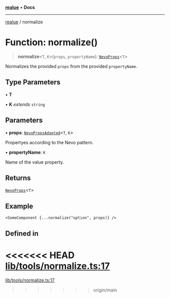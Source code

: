 [**realue**](../README.md) • **Docs**

***

[realue](../README.md) / normalize

# Function: normalize()

> **normalize**\<`T`, `K`\>(`props`, `propertyName`): [`NevoProps`](../type-aliases/NevoProps.md)\<`T`\>

Normalizes the provided `props` from the provided `propertyName`.

## Type Parameters

• **T**

• **K** *extends* `string`

## Parameters

• **props**: [`NevoPropsAdapted`](../type-aliases/NevoPropsAdapted.md)\<`T`, `K`\>

Propertyes according to the Nevo pattern.

• **propertyName**: `K`

Name of the value property.

## Returns

[`NevoProps`](../type-aliases/NevoProps.md)\<`T`\>

## Example

```tsx
<SomeComponent {...normalize("option", props)} />
```

## Defined in

<<<<<<< HEAD
[lib/tools/normalize.ts:17](https://github.com/nevoland/realue/blob/cbce77129663d64110c6eeb5270a3b7841e0b453/lib/tools/normalize.ts#L17)
=======
[lib/tools/normalize.ts:17](https://github.com/nevoland/realue/blob/90be82ca388547f529d338e720e90d4eeb8b3263/lib/tools/normalize.ts#L17)
>>>>>>> origin/main
